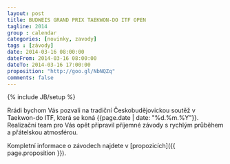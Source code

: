 ```yaml
---
layout: post
title: BUDWEIS GRAND PRIX TAEKWON-DO ITF OPEN
tagline: 2014
group : calendar
categories: [novinky, zavody]
tags : [závody]
date: 2014-03-16 08:00:00
dateFrom: 2014-03-16 08:00:00
dateTo: 2014-03-16 17:00:00
proposition: "http://goo.gl/NbNQZq"
comments: false
---
```

{% include JB/setup %}

Rrádi bychom Vás pozvali na tradiční Českobudějovickou soutěž v Taekwon-do ITF, která se koná {{page.date | date: "%d.%m.%Y"}}. Realizační team pro Vás opět připravil příjemné závody s rychlým průběhem a přátelskou atmosférou.

Kompletní informace o závodech najdete v [propozicích]({{ page.proposition }}).
